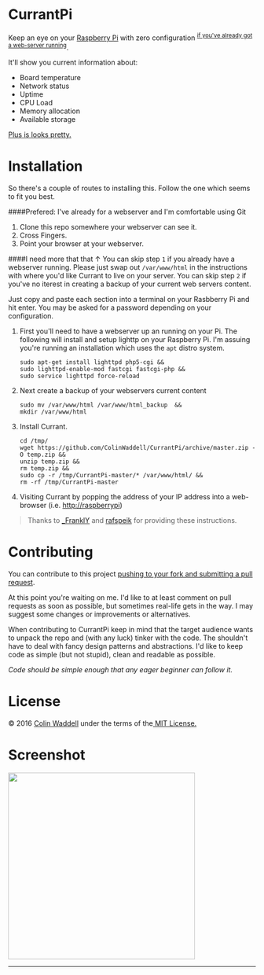CurrantPi
=========
Keep an eye on your [Raspberry Pi](https://www.raspberrypi.org/) with zero configuration <sup>[if you've already got a web-server running](#install)</sup>.

It'll show you current information about:

 * Board temperature
 * Network status
 * Uptime
 * CPU Load
 * Memory allocation
 * Available storage
 
[Plus is looks pretty.](#screenshot)
 
<a id="install"></a>Installation
================================
So there's a couple of routes to installing this. Follow the one which seems to fit you best.

####Prefered: I've already for a webserver and I'm comfortable using Git
1. Clone this repo somewhere your webserver can see it.
2. Cross Fingers. 
3. Point your browser at your webserver.

####I need more that that &#8593;
You can skip step ```1``` if you already have a webserver running. Please just swap out ```/var/www/html``` in the instructions with where you'd like Currant to live on your server. You can skip step ```2``` if you've no iterest in creating a backup of your current web servers content.

Just copy and paste each section into a terminal on your Rasbberry Pi and hit enter. You may be asked for a password depending on your configuration.

1. First you'll need to have a webserver up an running on your Pi. The following will install and setup lighttp on your Raspberry Pi. I'm assuing you're running an installation which uses the ```apt``` distro system.
    ```
    sudo apt-get install lighttpd php5-cgi && 
    sudo lighttpd-enable-mod fastcgi fastcgi-php && 
    sudo service lighttpd force-reload
    ```

2. Next create a backup of your webservers current content 

    ```
    sudo mv /var/www/html /var/www/html_backup  && 
    mkdir /var/www/html
    ```
    
3. Install Currant.

    ```
    cd /tmp/
    wget https://github.com/ColinWaddell/CurrantPi/archive/master.zip -O temp.zip && 
    unzip temp.zip && 
    rm temp.zip && 
    sudo cp -r /tmp/CurrantPi-master/* /var/www/html/ && 
    rm -rf /tmp/CurrantPi-master
    ```
4. Visiting Currant by popping the address of your IP address into a web-browser (i.e. [http://raspberrypi](http://raspberrypi))

> Thanks to [_FranklY](https://www.reddit.com/r/raspberry_pi/comments/3zs89i/created_a_webinterface_to_keep_on_eye_on_how_my/cype3bd) and [rafspeik](https://github.com/rafspeik) for providing these instructions.
  
Contributing
============
You can contribute to this project [pushing to your fork and submitting a pull request](https://guides.github.com/activities/contributing-to-open-source/).

At this point you're waiting on me. I'd like to at least comment on pull requests as soon as possible, but sometimes real-life gets in the way. I may suggest some changes or improvements or alternatives.

When contributing to CurrantPi keep in mind that the target audience wants to unpack the repo and (with any luck) tinker with the code. The shouldn't have to deal with fancy design patterns and abstractions. I'd like to keep code as simple (but not stupid), clean and readable as possible.

*Code should be simple enough that any eager beginner can follow it.*

License
=======
<p>&copy; 2016 <a href="http://colinwaddell.com/">Colin Waddell</a> under the terms of the<a href="https://github.com/ColinWaddell/RPi-Board-Info/blob/master/LICENSE.txt"> MIT License.</a>

<a id="screenshot"></a>Screenshot
==========
<img src="https://raw.githubusercontent.com/ColinWaddell/RPi-Board-Info/screenshots/img/screenshot.png" width="380"/>

<hr />
